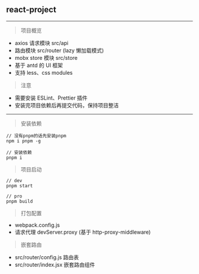 ## react-project

---

> 项目概览

- axios 请求模块 src/api
- 路由模块 src/router (lazy 懒加载模式)
- mobx store 模块 src/store
- 基于 antd 的 UI 框架
- 支持 less、css modules

> 注意

- 需要安装 ESLint、Prettier 插件
- 安装完项目依赖后再提交代码，保持项目整洁

---

> 安装依赖

```
// 没有pnpm的话先安装pnpm
npm i pnpm -g

// 安装依赖
pnpm i
```

> 项目启动

```
// dev
pnpm start

// pro
pnpm build
```

> 打包配置

- webpack.config.js
- 请求代理 devServer.proxy (基于 http-proxy-middleware)

> 嵌套路由

- src/router/config.js 路由表
- src/router/index.jsx 嵌套路由组件
